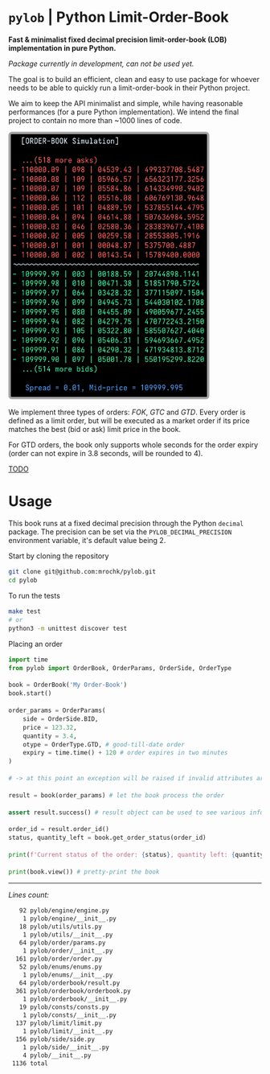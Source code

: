 # `pylob` | Python Limit-Order-Book
**Fast &amp; minimalist fixed decimal precision limit-order-book (LOB) implementation in pure Python.**

*Package currently in development, can not be used yet.*

The goal is to build an efficient, clean and easy to use package for whoever needs to be able to quickly run a limit-order-book in their Python project. 

We aim to keep the API minimalist and simple, while having reasonable performances (for a pure Python implementation). We intend the final project to contain no more than ~1000 lines of code.

<img src="ss.png" width=400>

We implement three types of orders: *FOK*, *GTC* and *GTD*. Every order is defined as a limit order, but will be executed as a market order if its price matches the best (bid or ask) limit price in the book.

For GTD orders, the book only supports whole seconds for the order expiry (order can not expire in 3.8 seconds, will be rounded to 4). 

<a href="TODO.md">TODO</a>

# Usage

This book runs at a fixed decimal precision through the Python `decimal` package. The precision can be set via the `PYLOB_DECIMAL_PRECISION` environment variable, it's default value being 2.

Start by cloning the repository
```bash
git clone git@github.com:mrochk/pylob.git
cd pylob
```

To run the tests
```bash
make test
# or
python3 -m unittest discover test
```

Placing an order
```python
import time
from pylob import OrderBook, OrderParams, OrderSide, OrderType

book = OrderBook('My Order-Book')
book.start()

order_params = OrderParams(
    side = OrderSide.BID,
    price = 123.32,
    quantity = 3.4,
    otype = OrderType.GTD, # good-till-date order
    expiry = time.time() + 120 # order expires in two minutes
)

# -> at this point an exception will be raised if invalid attributes are provided

result = book(order_params) # let the book process the order

assert result.success() # result object can be used to see various infos about the order execution

order_id = result.order_id()
status, quantity_left = book.get_order_status(order_id)

print(f'Current status of the order: {status}, quantity left: {quantity_left}.')

print(book.view()) # pretty-print the book
```

***

*Lines count:*
```
   92 pylob/engine/engine.py
    1 pylob/engine/__init__.py
   18 pylob/utils/utils.py
    1 pylob/utils/__init__.py
   64 pylob/order/params.py
    1 pylob/order/__init__.py
  161 pylob/order/order.py
   52 pylob/enums/enums.py
    1 pylob/enums/__init__.py
   64 pylob/orderbook/result.py
  361 pylob/orderbook/orderbook.py
    1 pylob/orderbook/__init__.py
   19 pylob/consts/consts.py
    1 pylob/consts/__init__.py
  137 pylob/limit/limit.py
    1 pylob/limit/__init__.py
  156 pylob/side/side.py
    1 pylob/side/__init__.py
    4 pylob/__init__.py
 1136 total
```